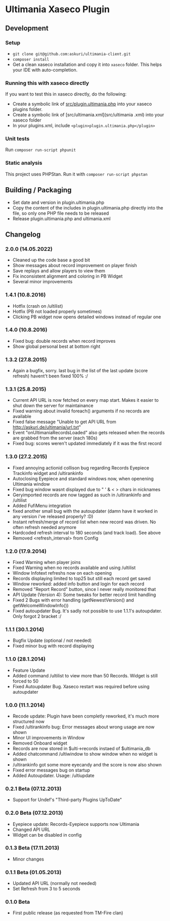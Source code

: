 # Ultimania Xaseco Plugin

## Development

### Setup

- `git clone git@github.com:askuri/ultimania-client.git`
- `composer install`
- Get a clean xaseco installation and copy it into `xaseco` folder. This helps your IDE with auto-completion.

### Running this with xaseco directly

If you want to test this in xaseco directly, do the following:
- Create a symbolic link of [src/plugin.ultimania.php](src/plugin.ultimania.php) into your xaseco plugins folder.
- Create a symbolic link of [src/ultimania.xml](src/ultimania .xml) into your xaseco folder
- In your plugins.xml, include `<plugin>plugin.ultimania.php</plugin>`

### Unit tests

Run `composer run-script phpunit`

### Static analysis

This project uses PHPStan. Run it with `composer run-script phpstan`

## Building / Packaging

- Set date and version in plugin.ultimania.php
- Copy the content of the includes in plugin.ultimania.php directly into the file, so only one PHP file needs to be released
- Release plugin.ultimania.php and ultimania.xml

## Changelog

### 2.0.0 (14.05.2022)

- Cleaned up the code base a good bit
- Show messages about record improvement on player finish
- Save replays and allow players to view them
- Fix inconsistent alignment and coloring in PB Widget
- Several minor improvements

### 1.4.1 (10.8.2016)

- Hotfix (crash on /ultilist)
- Hotfix (PB not loaded properly sometimes)
- Clicking PB widget now opens detailed windows instead of regular one

### 1.4.0 (10.8.2016)

- Fixed bug: double records when record improves
- Show global personal best at bottom right

### 1.3.2 (27.8.2015)

- Again a bugfix, sorry. last bug in the list of the last update (score refresh) havent't been fixed 100% :/

### 1.3.1 (25.8.2015)

- Current API URL is now fetched on every map start. Makes it easier to shut down the server for maintainance
- Fixed warning about invalid foreach() arguments if no records are available
- Fixed false message "Unable to get API URL from http://askuri.de/ultimania/url.txt"
- Event "onUltimaniaRecordsLoaded" also gets released when the records are grabbed from the server (each 180s)
- Fixed bug: scores weren't updated immediately if it was the first record

### 1.3.0 (27.2.2015)

- Fixed annoying actionid collison bug regarding Records Eyepiece Trackinfo widget and /ultirankinfo
- Autoclosing Eyepiece and standard windows now, when openening Ultimania window
- Fixed bug window wasnt displayed due to " ' & < > chars in nicknames
- Geryimported records are now tagged as such in /ultirankinfo and /ultilist
- Added FufiMenu integration
- fixed another small bug with the autoupdater (damn have it worked in any version i've released properly? :D)
- Instant refresh/merge of record list when new record was driven. No often refresh needed anymore
- Hardcoded refresh interval to 180 seconds (and track load). See above
- Removed <refresh_interval> from Config

### 1.2.0 (17.9.2014)

- Fixed Warning when player joins
- Fixed Warning when no records available and using /ultilist
- Window Infotext refreshs now on each opening
- Records displaying limited to top25 but still each record get saved
- Window reworked: added info button and login for each record
- Removed "Report Record" button, since I never really monitored that
- API Update (Version 4): Some tweaks for better record limit handling
- Fixed 2 Bugs with error handling (getNewestVersion() and getWelcomeWindowInfo())
- Fixed autoupdater Bug. It's sadly not possible to use 1.1.1's autoupdater. Only forgot 2 bracket :/

### 1.1.1 (30.1.2014)

- Bugfix Update (optional / not needed)
- Fixed minor bug with record displaying

### 1.1.0 (28.1.2014)

- Feature Update
- Added command /ultilist to view more than 50 Records. Widget is still forced to 50
- Fixed Autoupdater Bug. Xaseco restart was required before using autoupdater

### 1.0.0 (11.1.2014)

- Recode update: Plugin have been completly reworked, it's much more structured now
- Fixed /ultirankinfo bug: Error messages about wrong usage are now shown
- Minor UI improvements in Window
- Removed Onboard widget
- Records are now stored in $ulti->records instaed of $ultimania_db
- Added chatcommand /ultiwindow to show window when no widget is shown
- /ultirankinfo got some more eyecandy and the score is now also shown
- Fixed error messages bug on startup
- Added Autoupdater. Usage: /ultiupdate

### 0.2.1 Beta (07.12.2013)

- Support for Undef's "Third-party Plugins UpToDate"

### 0.2.0 Beta (07.12.2013)

- Eyepiece update: Records-Eyepiece supports now Ultimania
- Changed API URL
- Widget can be disabled in config

### 0.1.3 Beta (17.11.2013)

- Minor changes

### 0.1.1 Beta (01.05.2013)

- Updated API URL (normally not needed)
- Set Refresh from 3 to 5 seconds

### 0.1.0 Beta

- First public release (as requested from TM-Fire clan)

